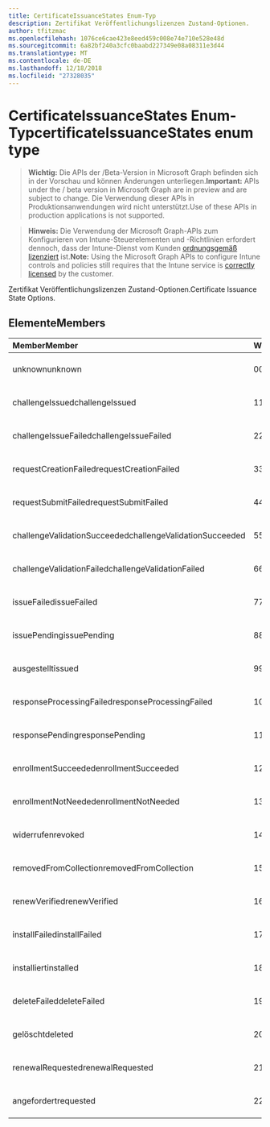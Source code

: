 ```yaml
---
title: CertificateIssuanceStates Enum-Typ
description: Zertifikat Veröffentlichungslizenzen Zustand-Optionen.
author: tfitzmac
ms.openlocfilehash: 1076ce6cae423e8eed459c008e74e710e528e48d
ms.sourcegitcommit: 6a82bf240a3cfc0baabd227349e08a08311e3d44
ms.translationtype: MT
ms.contentlocale: de-DE
ms.lasthandoff: 12/18/2018
ms.locfileid: "27328035"
---
```

# <a name="certificateissuancestates-enum-type"></a><span data-ttu-id="86ec2-103">CertificateIssuanceStates Enum-Typ</span><span class="sxs-lookup"><span data-stu-id="86ec2-103">certificateIssuanceStates enum type</span></span>

> <span data-ttu-id="86ec2-104">**Wichtig:** Die APIs der /Beta-Version in Microsoft Graph befinden sich in der Vorschau und können Änderungen unterliegen.</span><span class="sxs-lookup"><span data-stu-id="86ec2-104">**Important:** APIs under the / beta version in Microsoft Graph are in preview and are subject to change.</span></span> <span data-ttu-id="86ec2-105">Die Verwendung dieser APIs in Produktionsanwendungen wird nicht unterstützt.</span><span class="sxs-lookup"><span data-stu-id="86ec2-105">Use of these APIs in production applications is not supported.</span></span>

> <span data-ttu-id="86ec2-106">**Hinweis:** Die Verwendung der Microsoft Graph-APIs zum Konfigurieren von Intune-Steuerelementen und -Richtlinien erfordert dennoch, dass der Intune-Dienst vom Kunden [ordnungsgemäß lizenziert](https://go.microsoft.com/fwlink/?linkid=839381) ist.</span><span class="sxs-lookup"><span data-stu-id="86ec2-106">**Note:** Using the Microsoft Graph APIs to configure Intune controls and policies still requires that the Intune service is [correctly licensed](https://go.microsoft.com/fwlink/?linkid=839381) by the customer.</span></span>

<span data-ttu-id="86ec2-107">Zertifikat Veröffentlichungslizenzen Zustand-Optionen.</span><span class="sxs-lookup"><span data-stu-id="86ec2-107">Certificate Issuance State Options.</span></span>
## <a name="members"></a><span data-ttu-id="86ec2-108">Elemente</span><span class="sxs-lookup"><span data-stu-id="86ec2-108">Members</span></span>
|<span data-ttu-id="86ec2-109">Member</span><span class="sxs-lookup"><span data-stu-id="86ec2-109">Member</span></span>|<span data-ttu-id="86ec2-110">Wert</span><span class="sxs-lookup"><span data-stu-id="86ec2-110">Value</span></span>|<span data-ttu-id="86ec2-111">Beschreibung</span><span class="sxs-lookup"><span data-stu-id="86ec2-111">Description</span></span>|
|:---|:---|:---|
|<span data-ttu-id="86ec2-112">unknown</span><span class="sxs-lookup"><span data-stu-id="86ec2-112">unknown</span></span>|<span data-ttu-id="86ec2-113">0</span><span class="sxs-lookup"><span data-stu-id="86ec2-113">0</span></span>|<span data-ttu-id="86ec2-114">Noch nicht dokumentiert</span><span class="sxs-lookup"><span data-stu-id="86ec2-114">Not yet documented</span></span>|
|<span data-ttu-id="86ec2-115">challengeIssued</span><span class="sxs-lookup"><span data-stu-id="86ec2-115">challengeIssued</span></span>|<span data-ttu-id="86ec2-116">1</span><span class="sxs-lookup"><span data-stu-id="86ec2-116">1</span></span>|<span data-ttu-id="86ec2-117">Noch nicht dokumentiert</span><span class="sxs-lookup"><span data-stu-id="86ec2-117">Not yet documented</span></span>|
|<span data-ttu-id="86ec2-118">challengeIssueFailed</span><span class="sxs-lookup"><span data-stu-id="86ec2-118">challengeIssueFailed</span></span>|<span data-ttu-id="86ec2-119">2</span><span class="sxs-lookup"><span data-stu-id="86ec2-119">2</span></span>|<span data-ttu-id="86ec2-120">Noch nicht dokumentiert</span><span class="sxs-lookup"><span data-stu-id="86ec2-120">Not yet documented</span></span>|
|<span data-ttu-id="86ec2-121">requestCreationFailed</span><span class="sxs-lookup"><span data-stu-id="86ec2-121">requestCreationFailed</span></span>|<span data-ttu-id="86ec2-122">3</span><span class="sxs-lookup"><span data-stu-id="86ec2-122">3</span></span>|<span data-ttu-id="86ec2-123">Noch nicht dokumentiert</span><span class="sxs-lookup"><span data-stu-id="86ec2-123">Not yet documented</span></span>|
|<span data-ttu-id="86ec2-124">requestSubmitFailed</span><span class="sxs-lookup"><span data-stu-id="86ec2-124">requestSubmitFailed</span></span>|<span data-ttu-id="86ec2-125">4</span><span class="sxs-lookup"><span data-stu-id="86ec2-125">4</span></span>|<span data-ttu-id="86ec2-126">Noch nicht dokumentiert</span><span class="sxs-lookup"><span data-stu-id="86ec2-126">Not yet documented</span></span>|
|<span data-ttu-id="86ec2-127">challengeValidationSucceeded</span><span class="sxs-lookup"><span data-stu-id="86ec2-127">challengeValidationSucceeded</span></span>|<span data-ttu-id="86ec2-128">5</span><span class="sxs-lookup"><span data-stu-id="86ec2-128">5</span></span>|<span data-ttu-id="86ec2-129">Noch nicht dokumentiert</span><span class="sxs-lookup"><span data-stu-id="86ec2-129">Not yet documented</span></span>|
|<span data-ttu-id="86ec2-130">challengeValidationFailed</span><span class="sxs-lookup"><span data-stu-id="86ec2-130">challengeValidationFailed</span></span>|<span data-ttu-id="86ec2-131">6</span><span class="sxs-lookup"><span data-stu-id="86ec2-131">6</span></span>|<span data-ttu-id="86ec2-132">Noch nicht dokumentiert</span><span class="sxs-lookup"><span data-stu-id="86ec2-132">Not yet documented</span></span>|
|<span data-ttu-id="86ec2-133">issueFailed</span><span class="sxs-lookup"><span data-stu-id="86ec2-133">issueFailed</span></span>|<span data-ttu-id="86ec2-134">7</span><span class="sxs-lookup"><span data-stu-id="86ec2-134">7</span></span>|<span data-ttu-id="86ec2-135">Noch nicht dokumentiert</span><span class="sxs-lookup"><span data-stu-id="86ec2-135">Not yet documented</span></span>|
|<span data-ttu-id="86ec2-136">issuePending</span><span class="sxs-lookup"><span data-stu-id="86ec2-136">issuePending</span></span>|<span data-ttu-id="86ec2-137">8</span><span class="sxs-lookup"><span data-stu-id="86ec2-137">8</span></span>|<span data-ttu-id="86ec2-138">Noch nicht dokumentiert</span><span class="sxs-lookup"><span data-stu-id="86ec2-138">Not yet documented</span></span>|
|<span data-ttu-id="86ec2-139">ausgestellt</span><span class="sxs-lookup"><span data-stu-id="86ec2-139">issued</span></span>|<span data-ttu-id="86ec2-140">9</span><span class="sxs-lookup"><span data-stu-id="86ec2-140">9</span></span>|<span data-ttu-id="86ec2-141">Noch nicht dokumentiert</span><span class="sxs-lookup"><span data-stu-id="86ec2-141">Not yet documented</span></span>|
|<span data-ttu-id="86ec2-142">responseProcessingFailed</span><span class="sxs-lookup"><span data-stu-id="86ec2-142">responseProcessingFailed</span></span>|<span data-ttu-id="86ec2-143">10</span><span class="sxs-lookup"><span data-stu-id="86ec2-143">10</span></span>|<span data-ttu-id="86ec2-144">Noch nicht dokumentiert</span><span class="sxs-lookup"><span data-stu-id="86ec2-144">Not yet documented</span></span>|
|<span data-ttu-id="86ec2-145">responsePending</span><span class="sxs-lookup"><span data-stu-id="86ec2-145">responsePending</span></span>|<span data-ttu-id="86ec2-146">11</span><span class="sxs-lookup"><span data-stu-id="86ec2-146">11</span></span>|<span data-ttu-id="86ec2-147">Noch nicht dokumentiert</span><span class="sxs-lookup"><span data-stu-id="86ec2-147">Not yet documented</span></span>|
|<span data-ttu-id="86ec2-148">enrollmentSucceeded</span><span class="sxs-lookup"><span data-stu-id="86ec2-148">enrollmentSucceeded</span></span>|<span data-ttu-id="86ec2-149">12</span><span class="sxs-lookup"><span data-stu-id="86ec2-149">12</span></span>|<span data-ttu-id="86ec2-150">Noch nicht dokumentiert</span><span class="sxs-lookup"><span data-stu-id="86ec2-150">Not yet documented</span></span>|
|<span data-ttu-id="86ec2-151">enrollmentNotNeeded</span><span class="sxs-lookup"><span data-stu-id="86ec2-151">enrollmentNotNeeded</span></span>|<span data-ttu-id="86ec2-152">13</span><span class="sxs-lookup"><span data-stu-id="86ec2-152">13</span></span>|<span data-ttu-id="86ec2-153">Noch nicht dokumentiert</span><span class="sxs-lookup"><span data-stu-id="86ec2-153">Not yet documented</span></span>|
|<span data-ttu-id="86ec2-154">widerrufen</span><span class="sxs-lookup"><span data-stu-id="86ec2-154">revoked</span></span>|<span data-ttu-id="86ec2-155">14</span><span class="sxs-lookup"><span data-stu-id="86ec2-155">14</span></span>|<span data-ttu-id="86ec2-156">Noch nicht dokumentiert</span><span class="sxs-lookup"><span data-stu-id="86ec2-156">Not yet documented</span></span>|
|<span data-ttu-id="86ec2-157">removedFromCollection</span><span class="sxs-lookup"><span data-stu-id="86ec2-157">removedFromCollection</span></span>|<span data-ttu-id="86ec2-158">15</span><span class="sxs-lookup"><span data-stu-id="86ec2-158">15</span></span>|<span data-ttu-id="86ec2-159">Noch nicht dokumentiert</span><span class="sxs-lookup"><span data-stu-id="86ec2-159">Not yet documented</span></span>|
|<span data-ttu-id="86ec2-160">renewVerified</span><span class="sxs-lookup"><span data-stu-id="86ec2-160">renewVerified</span></span>|<span data-ttu-id="86ec2-161">16</span><span class="sxs-lookup"><span data-stu-id="86ec2-161">16</span></span>|<span data-ttu-id="86ec2-162">Noch nicht dokumentiert</span><span class="sxs-lookup"><span data-stu-id="86ec2-162">Not yet documented</span></span>|
|<span data-ttu-id="86ec2-163">installFailed</span><span class="sxs-lookup"><span data-stu-id="86ec2-163">installFailed</span></span>|<span data-ttu-id="86ec2-164">17</span><span class="sxs-lookup"><span data-stu-id="86ec2-164">17</span></span>|<span data-ttu-id="86ec2-165">Noch nicht dokumentiert</span><span class="sxs-lookup"><span data-stu-id="86ec2-165">Not yet documented</span></span>|
|<span data-ttu-id="86ec2-166">installiert</span><span class="sxs-lookup"><span data-stu-id="86ec2-166">installed</span></span>|<span data-ttu-id="86ec2-167">18</span><span class="sxs-lookup"><span data-stu-id="86ec2-167">18</span></span>|<span data-ttu-id="86ec2-168">Noch nicht dokumentiert</span><span class="sxs-lookup"><span data-stu-id="86ec2-168">Not yet documented</span></span>|
|<span data-ttu-id="86ec2-169">deleteFailed</span><span class="sxs-lookup"><span data-stu-id="86ec2-169">deleteFailed</span></span>|<span data-ttu-id="86ec2-170">19</span><span class="sxs-lookup"><span data-stu-id="86ec2-170">19</span></span>|<span data-ttu-id="86ec2-171">Noch nicht dokumentiert</span><span class="sxs-lookup"><span data-stu-id="86ec2-171">Not yet documented</span></span>|
|<span data-ttu-id="86ec2-172">gelöscht</span><span class="sxs-lookup"><span data-stu-id="86ec2-172">deleted</span></span>|<span data-ttu-id="86ec2-173">20</span><span class="sxs-lookup"><span data-stu-id="86ec2-173">20</span></span>|<span data-ttu-id="86ec2-174">Noch nicht dokumentiert</span><span class="sxs-lookup"><span data-stu-id="86ec2-174">Not yet documented</span></span>|
|<span data-ttu-id="86ec2-175">renewalRequested</span><span class="sxs-lookup"><span data-stu-id="86ec2-175">renewalRequested</span></span>|<span data-ttu-id="86ec2-176">21</span><span class="sxs-lookup"><span data-stu-id="86ec2-176">21</span></span>|<span data-ttu-id="86ec2-177">Noch nicht dokumentiert</span><span class="sxs-lookup"><span data-stu-id="86ec2-177">Not yet documented</span></span>|
|<span data-ttu-id="86ec2-178">angefordert</span><span class="sxs-lookup"><span data-stu-id="86ec2-178">requested</span></span>|<span data-ttu-id="86ec2-179">22</span><span class="sxs-lookup"><span data-stu-id="86ec2-179">22</span></span>|<span data-ttu-id="86ec2-180">Noch nicht dokumentiert</span><span class="sxs-lookup"><span data-stu-id="86ec2-180">Not yet documented</span></span>|





